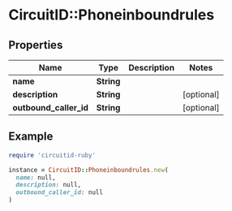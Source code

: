 # CircuitID::Phoneinboundrules

## Properties

| Name | Type | Description | Notes |
| ---- | ---- | ----------- | ----- |
| **name** | **String** |  |  |
| **description** | **String** |  | [optional] |
| **outbound_caller_id** | **String** |  | [optional] |

## Example

```ruby
require 'circuitid-ruby'

instance = CircuitID::Phoneinboundrules.new(
  name: null,
  description: null,
  outbound_caller_id: null
)
```

